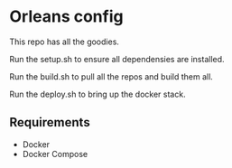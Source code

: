 # Orleans config

This repo has all the goodies.

Run the setup.sh to ensure all dependensies are installed.

Run the build.sh to pull all the repos and build them all.

Run the deploy.sh to bring up the docker stack.

## Requirements

- Docker
- Docker Compose